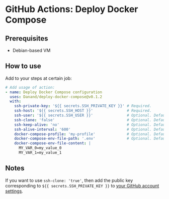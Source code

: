 # GitHub Actions: Deploy Docker Compose

## Prerequisites

- Debian-based VM

## How to use

Add to your steps at certain job:

```yaml
# Add usage of action:
- name: Deploy Docker Compose configuration
  uses: Danand/deploy-docker-compose@v0.1.2
  with:
    ssh-private-key: '${{ secrets.SSH_PRIVATE_KEY }}' # Required.
    ssh-host: '${{ secrets.SSH_HOST }}'               # Required.
    ssh-user: '${{ secrets.SSH_USER }}'               # Optional. Default: 'root'
    ssh-clone: 'false'                                # Optional. Default: 'false'
    ssh-keep-alive: 'no'                              # Optional. Default: 'yes'
    ssh-alive-interval: '600'                         # Optional. Default: '300'
    docker-compose-profile: 'my-profile'              # Optional. Default: ''
    docker-compose-env-file-path: '.env'              # Optional. Default: ''
    docker-compose-env-file-content: |
      MY_VAR_0=my_value_0
      MY_VAR_1=my_value_1
```

## Notes

If you want to use `ssh-clone: 'true'`, then add the public key corresponding to `${{ secrets.SSH_PRIVATE_KEY }}` to [your GitHub account settings](https://github.com/settings/keys).
